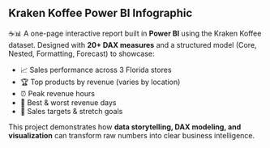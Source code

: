 ## Kraken Koffee Power BI Infographic

☕📊 A one-page interactive report built in **Power BI** using the Kraken Koffee dataset.
Designed with **20+ DAX measures** and a structured model (Core, Nested, Formatting, Forecast) to showcase:

* 📈 Sales performance across 3 Florida stores
* 🏆 Top products by revenue (varies by location)
* ⏰ Peak revenue hours
* 📅 Best & worst revenue days
* 🎯 Sales targets & stretch goals

This project demonstrates how **data storytelling, DAX modeling, and visualization** can transform raw numbers into clear business intelligence.

